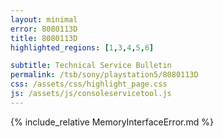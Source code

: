 ```yaml
---
layout: minimal
error: 8080113D
title: 8080113D
highlighted_regions: [1,3,4,5,6]

subtitle: Technical Service Bulletin
permalink: /tsb/sony/playstation5/8080113D
css: /assets/css/highlight_page.css
js: /assets/js/consoleservicetool.js
---
```


{% include_relative MemoryInterfaceError.md %}
